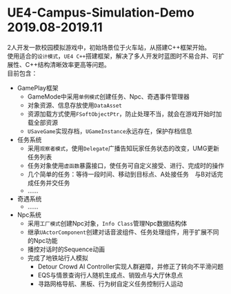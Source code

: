 # UE4-Campus-Simulation-Demo 2019.08-2019.11
2人开发一款校园模拟游戏中，初始场景位于火车站，从搭建C++框架开始。<br>
使用适合的`设计模式`，`UE4 C++`搭建框架，解决了多人开发时蓝图时不易合并、可扩展性、C++结构清晰效率更高等问题。<br>
目前包含：<br>
* GamePlay框架
  * GameMode中采用`单例模式`创建任务、Npc、奇遇事件管理器
  * 对象资源、信息存放使用`DataAsset`
  * 资源加载方式使用`FSoftObjectPtr`，防止处理不当，就会在游戏开始时加载全部资源
  * `USaveGame`实现存档，`UGameInstance`永远存在，保护存档信息
* 任务系统
  * 采用`观察者模式`，使用`Delegate`广播告知玩家任务状态的改变，UMG更新任务列表
  * 任务对象使用`虚函数`暴露接口，使任务可自定义接受、进行、完成时的操作
  * 几个简单的任务：等待一段时间、移动到目标点、A处接任务　与B对话完成任务并交任务
  * ……
* 奇遇系统
  * ……
* Npc系统
  * 采用`工厂模式`创建Npc对象，`Info Class`管理Npc数据结构体
  * 继承`UActorComponent`创建对话音波组件、任务处理组件，用于扩展不同的Npc功能
  * 播控对话时的Sequence动画
  * 完成了地铁站行人模拟
    * Detour Crowd AI Controller实现人群避障，并修正了转向不平滑问题
    * EQS与情景查询行人随机生成点、销毁点与大厅休息点
    * 寻路网格导航、黑板、行为树自定义任务控制行人运动
